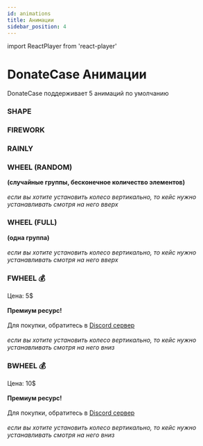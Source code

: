 ```yaml
---
id: animations
title: Анимации
sidebar_position: 4
---
```


import ReactPlayer from 'react-player'

# DonateCase Анимации

DonateCase поддерживает 5 анимаций по умолчанию

### SHAPE

<ReactPlayer loop="true" controls url='https://jodexindustries.xyz/assets/videos/shape.mkv' />

### FIREWORK

<ReactPlayer loop="true" controls url='https://jodexindustries.xyz/assets/videos/firework.mkv' />

### RAINLY

<ReactPlayer loop="true" controls url='https://jodexindustries.xyz/assets/videos/rainly.mkv' />

### WHEEL (RANDOM)

**(случайные группы, бесконечное количество элементов)** <br></br>
*если вы хотите установить колесо вертикально, то кейс нужно устанавливать смотря на него вверх* <ReactPlayer loop="true" controls url='https://jodexindustries.xyz/assets/videos/wheel.mkv' />

### WHEEL (FULL)

**(одна группа)** <br></br>
*если вы хотите установить колесо вертикально, то кейс нужно устанавливать смотря на него вверх* <ReactPlayer loop="true" controls url='https://jodexindustries.xyz/assets/videos/fullwheel.mkv' />

### FWHEEL 💰

Цена: 5$ <br></br>
**Премиум ресурс!** <br></br>
Для покупки, обратитесь в [Discord сервер](https://discord.gg/a65jVPK9vM)<br></br>
*если вы хотите установить колесо вертикально, то кейс нужно устанавливать смотря на него вниз*

<ReactPlayer loop="true" controls url='https://jodexindustries.xyz/assets/videos/fwheel.mkv' />

### BWHEEL 💰

Цена: 10$ <br></br>
**Премиум ресурс!** <br></br>
Для покупки, обратитесь в [Discord сервер](https://discord.gg/a65jVPK9vM)<br></br>
*если вы хотите установить колесо вертикально, то кейс нужно устанавливать смотря на него вниз*

<ReactPlayer loop="true" controls url='https://jodexindustries.xyz/assets/videos/bwheel.mp4' />
